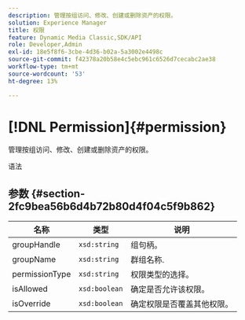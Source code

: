 ```yaml
---
description: 管理按组访问、修改、创建或删除资产的权限。
solution: Experience Manager
title: 权限
feature: Dynamic Media Classic,SDK/API
role: Developer,Admin
exl-id: 18e5f8f6-3cbe-4d36-b02a-5a3002e4498c
source-git-commit: f42378a20b58e4c5ebc961c6526d7cecabc2ae38
workflow-type: tm+mt
source-wordcount: '53'
ht-degree: 13%

---
```


# [!DNL Permission]{#permission}

管理按组访问、修改、创建或删除资产的权限。

语法

## 参数 {#section-2fc9bea56b6d4b72b80d4f04c5f9b862}

| 名称 | 类型 | 说明 |
|---|---|---|
| groupHandle | `xsd:string` | 组句柄。 |
| groupName | `xsd:string` | 群组名称. |
| permissionType | `xsd:string` | 权限类型的选择。 |
| isAllowed | `xsd:boolean` | 确定是否允许该权限。 |
| isOverride | `xsd:boolean` | 确定权限是否覆盖其他权限。 |
